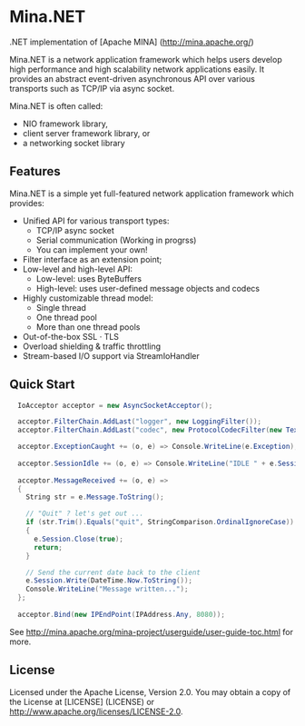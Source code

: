 Mina.NET
========

.NET implementation of [Apache MINA] (http://mina.apache.org/)

Mina.NET is a network application framework which helps users develop high performance and high scalability network applications easily. It provides an abstract event-driven asynchronous API over various transports such as TCP/IP via async socket.

Mina.NET is often called:

* NIO framework library,
* client server framework library, or
* a networking socket library

Features
-----------

Mina.NET is a simple yet full-featured network application framework which provides:

* Unified API for various transport types:
  - TCP/IP async socket
  - Serial communication (Working in progrss)
  - You can implement your own!
* Filter interface as an extension point;
* Low-level and high-level API:
  - Low-level: uses ByteBuffers
  - High-level: uses user-defined message objects and codecs
* Highly customizable thread model:
  - Single thread
  - One thread pool
  - More than one thread pools
* Out-of-the-box SSL · TLS
* Overload shielding & traffic throttling
* Stream-based I/O support via StreamIoHandler

Quick Start
-----------

```csharp
  IoAcceptor acceptor = new AsyncSocketAcceptor();

  acceptor.FilterChain.AddLast("logger", new LoggingFilter());
  acceptor.FilterChain.AddLast("codec", new ProtocolCodecFilter(new TextLineCodecFactory(Encoding.UTF8)));

  acceptor.ExceptionCaught += (o, e) => Console.WriteLine(e.Exception);
  
  acceptor.SessionIdle += (o, e) => Console.WriteLine("IDLE " + e.Session.GetIdleCount(e.IdleStatus));
  
  acceptor.MessageReceived += (o, e) =>
  {
    String str = e.Message.ToString();

    // "Quit" ? let's get out ...
    if (str.Trim().Equals("quit", StringComparison.OrdinalIgnoreCase))
    {
      e.Session.Close(true);
      return;
    }

    // Send the current date back to the client
    e.Session.Write(DateTime.Now.ToString());
    Console.WriteLine("Message written...");
  };
  
  acceptor.Bind(new IPEndPoint(IPAddress.Any, 8080));
```

See http://mina.apache.org/mina-project/userguide/user-guide-toc.html for more.

License
-------

Licensed under the Apache License, Version 2.0. You may obtain a copy of the License at [LICENSE] (LICENSE) or http://www.apache.org/licenses/LICENSE-2.0.

